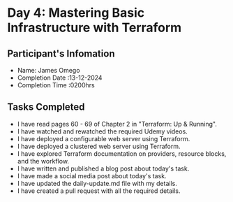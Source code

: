 # Day 4: Mastering Basic Infrastructure with Terraform
## Participant's Infomation
+ Name: James Omego
+ Completion Date :13-12-2024
+ Completion Time :0200hrs
## Tasks Completed
 + I have read pages 60 - 69 of Chapter 2 in "Terraform: Up & Running".
 + I have watched and rewatched the required Udemy videos.
 + I have deployed a configurable web server using Terraform.
 + I have deployed a clustered web server using Terraform.
 + I have explored Terraform documentation on providers, resource blocks, and the workflow.
 + I have written and published a blog post about today's task.
 + I have made a social media post about today's task.
 + I have updated the daily-update.md file with my details.
 + I have created a pull request with all the required details.
   
